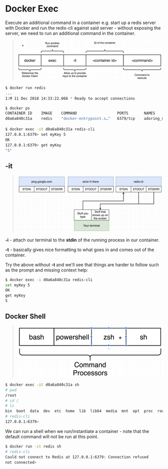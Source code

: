 # Docker Exec

Execute an additional command in a container e.g. start up a redis server with Docker and run the redis-cli against said server - without exposing the server, we need to run an additional command in the container.

> ![Docker exec](images/docker-exec.png)

```bash
$ docker run redis
...
1:M 11 Dec 2018 14:33:22.068 * Ready to accept connections
```

```bash
$ docker ps
CONTAINER ID    IMAGE    COMMAND                  PORTS       NAMES
d0a6a840c31a    redis    "docker-entrypoint.s…"   6379/tcp    adoring_meitner

$ docker exec -it d0a6a840c31a redis-cli
127.0.0.1:6379> set myKey 5
OK
127.0.0.1:6379> get myKey
"5"
```

## -it

> ![Processes](images/processes.png)

**-i** - attach our terminal to the **stdin** of the running process in our container.

**-t** - basically gives nice formatting to what goes in and comes out of the container.

Try the above without **-t** and we'll see that things are harder to follow such as the prompt and missing context help:

```bash
$ docker exec -i d0a6a840c31a redis-cli
set myKey 5
OK
get myKey
5
```

## Docker Shell

> ![Shell](images/sh.png)

```bash
$ docker exec -it d0a6a840c31a sh
# pwd
/root
# cd /
# ls
bin  boot  data  dev  etc  home  lib  lib64  media  mnt  opt  proc  root  run  sbin  srv  sys  tmp  usr  var
# redis-cli
127.0.0.1:6379>
```

We can run a shell when we run/instantiate a container - note that the default command will not be run at this point.

```bash
$ docker run -it redis sh
# redis-cli
Could not connect to Redis at 127.0.0.1:6379: Connection refused
not connected>
```

